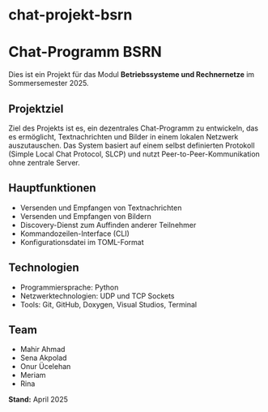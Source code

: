 # chat-projekt-bsrn

# Chat-Programm BSRN

Dies ist ein Projekt für das Modul **Betriebssysteme und Rechnernetze** im Sommersemester 2025.

## Projektziel
Ziel des Projekts ist es, ein dezentrales Chat-Programm zu entwickeln, das es ermöglicht, 
Textnachrichten und Bilder in einem lokalen Netzwerk auszutauschen. 
Das System basiert auf einem selbst definierten Protokoll (Simple Local Chat Protocol, SLCP) 
und nutzt Peer-to-Peer-Kommunikation ohne zentrale Server.

## Hauptfunktionen
- Versenden und Empfangen von Textnachrichten
- Versenden und Empfangen von Bildern
- Discovery-Dienst zum Auffinden anderer Teilnehmer
- Kommandozeilen-Interface (CLI)
- Konfigurationsdatei im TOML-Format

## Technologien
- Programmiersprache: Python
- Netzwerktechnologien: UDP und TCP Sockets
- Tools: Git, GitHub, Doxygen, Visual Studios, Terminal

## Team
- Mahir Ahmad
- Sena Akpolad
- Onur Ücelehan
- Meriam 
- Rina 


**Stand:** April 2025

 
